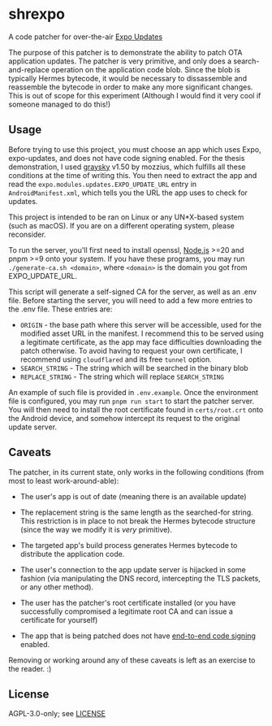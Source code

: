 # shrexpo
A code patcher for over-the-air [Expo Updates](https://docs.expo.dev/versions/latest/sdk/updates/)

The purpose of this patcher is to demonstrate the ability to patch OTA application updates.
The patcher is very primitive, and only does a search-and-replace operation on the application
code blob. Since the blob is typically Hermes bytecode, it would be necessary to dissassemble
and reassemble the bytecode in order to make any more significant changes. This is out of scope
for this experiment (Although I would find it very cool if someone managed to do this!)

## Usage
Before trying to use this project, you must choose an app which uses Expo, expo-updates, and does not
have code signing enabled. For the thesis demonstration, I used [graysky](https://graysky.app/download)
v1.50 by mozzius, which fulfills all these conditions at the time of writing this. You then need to
extract the app and read the `expo.modules.updates.EXPO_UPDATE_URL` entry in `AndroidManifest.xml`,
which tells you the URL the app uses to check for updates.

This project is intended to be ran on Linux or any UN*X-based system (such as macOS). If you are on a
different operating system, please reconsider.

To run the server, you'll first need to install openssl, [Node.js](https://node.js) >=20 and pnpm >=9
onto your system. If you have these programs, you may run `./generate-ca.sh <domain>`, where `<domain>`
is the domain you got from EXPO_UPDATE_URL.

This script will generate a self-signed CA for the server, as well as an .env file. Before starting
the server, you will need to add a few more entries to the .env file. These entries are:
- `ORIGIN` - the base path where this server will be accessible, used for the modified asset URL in
             the manifest. I recommend this to be served using a legitimate certificate, as the app
             may face difficulties downloading the patch otherwise. To avoid having to request your
             own certificate, I recommend using `cloudflared` and its free `tunnel` option.
- `SEARCH_STRING` - The string which will be searched in the binary blob
- `REPLACE_STRING` - The string which will replace `SEARCH_STRING`

An example of such file is provided in `.env.example`. Once the environment file is configured, you may
run `pnpm run start` to start the patcher server. You will then need to install the root certificate
found in `certs/root.crt` onto the Android device, and somehow intercept its request to the original
update server.

## Caveats
The patcher, in its current state, only works in the following conditions (from most to least work-around-able):
- The user's app is out of date (meaning there is an available update)

- The replacement string is the same length as the searched-for string. This restriction is in
  place to not break the Hermes bytecode structure (since the way we modify it is *very* primitive).

- The targeted app's build process generates Hermes bytecode to distribute the application code.

- The user's connection to the app update server is hijacked in some fashion
  (via manipulating the DNS record, intercepting the TLS packets, or any other method).

- The user has the patcher's root certificate installed
  (or you have successfully compromised a legitimate root CA and can issue a certificate for yourself)

- The app that is being patched does not have [end-to-end code signing](https://docs.expo.dev/eas-update/code-signing/) enabled.

Removing or working around any of these caveats is left as an exercise to the reader. :)

## License
AGPL-3.0-only; see [LICENSE](LICENSE)
